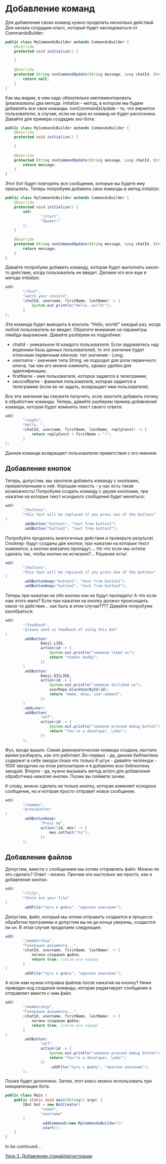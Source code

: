 # Добавление команд

Для добавления своих команд нужно проделать несколько действий. Для начала создадим класс, который будет наследоваться от CommandsBuilder:

```java
public class MyCommandsBuilder extends CommandsBuilder { 
    @Override 
    protected void initialize() {
    
    }
    
    @Override 
    protected String nonCommandUpdate(String message, Long chatId, String username, String firstName, String lastName) {
        return null;
    }
}
```

Как мы видим, в нем надо обязательно имплементировать (реализовать) два метода. initialize - метод, в котором мы будем добавлять все свои команды. 
nonCommandsUpdate - то, что вернется пользователю, в случае, если ни одна из команд не будет распознана. Давайте для примера создадим 
эхо-бота:

```java
public class MyCommandsBuilder extends CommandsBuilder { 
    @Override 
    protected void initialize() {
    
    }
    
    @Override 
    protected String nonCommandUpdate(String message, Long chatId, String username, String firstName, String lastName) {
        return message;
    }
}
```

Этот бот будет повторять все сообщения, которые вы будете ему присылать. Теперь попробуем добавить свои команды в метод initialize:

```java
public class MyCommandsBuilder extends CommandsBuilder {
    @Override
    protected void initialize() {
        add(
                "/start", 
                "Привет!"
        );
    }
    
    @Override 
    protected String nonCommandUpdate(String message, Long chatId, String username, String firstName, String lastName) {
        return message;
    }
}
```

Давайте попробуем добавить команду, которая будет выполнять какое-то действие, когда пользователь ее введет. Делаем это все еще в методе 
initialize:

```java
add(
        "/test", 
        "watch your console",
        (chatId, username, firstName, lastName) -> {
            System.out.println("Hello, world!");
        }
);
```

Эта команда будет выводить в консоль "Hello, world!" каждый раз, когда любой пользователь ее введет. Обратите внимание на
параметры лямбда-выражения. Давайте разберем их подробнее:

- chatId - уникальное Id каждого пользователя. Если задумаетесь над ведением базы данных пользователей, то это значение
  будет отличным первичным ключом. тип значения - Long;
- username - значение типа String, не подходит для роли первичного ключа, так как его можно изменить,
  однако удобен для идентификации;
- firstName - имя пользователя, которое задается в телеграмме;
- secondName - фамилия пользователя, которая задается в телеграмме (если ее не задать, возвращает имя пользователя).

Все эти значения вы сможете получить, если захотите добавить логику в обработчик команды.
Теперь, давайте разберем пример добавления команды, которая будет изменять текст своего ответа:

```java
add(
        "/sayhi", 
        "Hello, ",
        (chatId, username, firstName, lastName, replyConst) -> {
            return replyConst + firstName + "!";
        }
);
```

Данная команда возвращает пользователю приветствие с его именем.

## Добавление кнопок

Теперь, допустим, мы захотели добавить команду с кнопками, прикрепленными к ней. Хорошая новость - у нас есть такая возможность!
Попробуем создать команду с двумя кнопками, при нажатии на которые текст исходного сообщения будет меняться:

```java
add(
        "/buttons", 
        "this text will be replaced if you press one of the buttons"
)
        .addButton("button1", "text from button1")
        .addButton("button2", "text from button2");
```

Попробуйте проделать аналогичные действия и проверьте результат. Спойлер: будут созданы две кнопки,
при нажатии на которые текст изменится, а кнопки внезапно пропадут....
Но что если мы хотели сделать так, чтобы кнопки не исчезали?... Решение есть!

```java
add(
        "/buttons", 
        "this text will be replaced if you press one of the buttons"
)
        .addButtonKeep("button1", "text from button1")
        .addButtonKeep("button2", "text from button2");
```

Теперь при нажатии на обе кнопки они не будут пропадать! А что если нам этого мало? Если при нажатии на кнопку должно происходить
какое-то действие... как быть в этом случае???? Давайте попробуем разобраться:

```java
add(
        "/feedback", 
        "please send us feedback of using this bot"
)
        .addButton(
                Emoji.LIKE,
                action(id -> {
                    System.out.println("someone liked us");
                    return "thanks buddy";
                })
        )
        .addButton(
                Emoji.DISLIKE,
                action(id -> {
                    System.out.println("someone disliked us");
                    userRepo.blockUserById(id);
                    return "mmmm, okay, user-moment";
                })
        )
        .addLine()
        .addButton(
                "wtf",
                action(id -> {
                    System.out.println("someone pressed debug button");
                    return "You're a developer, Luke!";
                })
        );
```

Фух, вроде вышло. Самая демократическая команда создана, настало время разбирать, как это работает. Во-первых - да,
данная библиотека содержит в себе эмодзи (пока что только 6 штук - давайте челлендж - 1000 звездочек на этом репозитории
и я добавляю всю библиотеку эмодзи). Второе - да, нужно вызывать метод action для добавления обработчика нажатия кнопки.
Позже вы поймете зачем.

К слову, можно сделать не только кнопку, которая изменяет исходное сообщение, но и которая просто отправит новое сообщение.

```java
add(
        "/newmes",
        "pressbutton"
)
        .addButtonKeep(
                "Press me",
                action((id, mes) -> {
                    mes.setText("hi");
                })
        );
```

## Добавление файлов

Допустим, вместе с сообщением мы хотим отправлять файл. Можно ли это сделать? Ответ - можно. Причем это настолько же просто, 
как и добавление кнопок.

```java
add(
        "/file", 
        "there are your file"
)
        .addFile("путь к файлу", "краткое описание");
```

Допустим, файл, который мы хотим отправить создается в процессе обработки программы и допустим вы не до конца уверены, создастся ли он. 
В этом случае проделаем следующее:

```java
add(
        "/membership",
        "Генерация документа...",
        (chatId, username, firstName, lastName) -> {
            логика создания файла;
            return true; //если все хорошо
        }
)
        .addFile("путь к файлу", "краткое описание");
```

А если нам нужна отправка файлов после нажатия на кнопку? 
Ниже приведен код создания команды, которая редактирует сообщение и отправляет вместе с ним файл.

```java
add(
        "/membership",
        "Генерация документа...",
        (chatId, username, firstName, lastName) -> {
            логика создания файла;
            return true; //если все хорошо
        }
)
        .addButton(
                "wtf",
                action(id -> {
                    System.out.println("someone pressed debug button");
                    return "You're a developer, Luke!";
                })
                    .addFile("путь к файлу", "краткое описание");
        );
```


Позже будет дополнено. Затем, этот класс можно использовать при инициализации бота:

```java
public class Main {
    public static void main(String[] args) {
        IBot bot = new BotCreator(
                "token",
                "username"
        )
                .addCommands(new MyCommandsBuilder())
                .start();
    }
}
```

to be continued...

[Урок 3. Добавление стадий/регистрации](tut3_registration.md)
